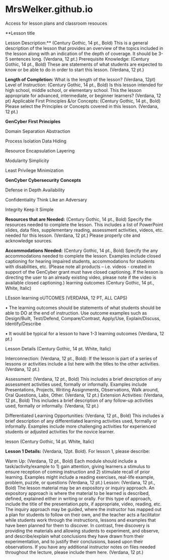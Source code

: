 # MrsWelker.github.io
Access for lesson plans and classroom resouces

**Lesson title 

Lesson Description:** (Century Gothic, 14 pt., Bold) This is a general description of the lesson that provides an overview of the topics included in the lesson along with an indication of the depth of coverage.  It should be 3-5 sentences long. (Verdana, 12 pt.)
Prerequisite Knowledge: (Century Gothic, 14 pt., Bold) These are statements of what students are expected to know or be able to do in order to start this lesson. (Verdana, 12 pt.)

**Length of Completion:** What is the length of the lesson? (Verdana, 12pt)
Level of Instruction: (Century Gothic, 14 pt., Bold) Is this lesson intended for high school, middle school, or elementary school. This the  lesson appropriate for advanced, intermediate, or beginner learners? (Verdana, 12 pt)
Applicable First Principles &/or Concepts: (Century Gothic, 14 pt., Bold) Please select the Principles or Concepts covered in this lesson. (Verdana, 12 pt.)

**GenCyber First Principles**

Domain Separation			      		Abstraction

Process Isolation			    			Data Hiding

Resource Encapsulation					Layering

Modularity					        		Simplicity

Least Privilege					      	Minimization


**GenCyber Cybersecurity Concepts**

Defense in Depth						Availability

Confidentiality						Think Like an Adversary

Integrity							Keep it Simple

**Resources that are Needed:** (Century Gothic, 14 pt., Bold) Specify the resources needed to complete the lesson. This includes a list of PowerPoint slides, data files, supplementary reading, assessment activities, videos, etc. needed for this lesson. (Verdana, 12 pt.) Please properly cite and acknowledge sources. 

**Accommodations Needed:** (Century Gothic, 14 pt., Bold) Specify the any accommodations needed to complete the lesson. Examples include closed captioning for hearing impaired students, accommodations for students with disabilities, etc.  (Please note all products – i.e. videos - created in support of the GenCyber grant must have closed captioning. If the lesson is directing the user to an already existing video, please note if the video is available closed captioning.)
learning outcomes (Century Gothic, 14 pt., White, Italic)

LEsson learning oUTCOMES (VERDANA, 12 PT, ALL CAPS)

•	The learning outcomes should be statements of what students should be able to DO at the end of instruction. Use outcome examples such as Design/Built, Test/Defend, Compare/Contrast, Apply/Use, Explain/Discuss, Identify/Describe

•	It would be typical for a lesson to have 1-3 learning outcomes 
(Verdana, 12 pt.)

Lesson Details (Century Gothic, 14 pt. White, Italic)

Interconnection: (Verdana, 12 pt., Bold): If the lesson is part of a series of lessons or activities include a list here with the titles to the other activities. (Verdana, 12 pt.) 

Assessment: (Verdana, 12 pt., Bold) This includes a brief description of any assessment activities used, formally or informally. Examples include Presentations, Projects, Writing Assignments, Observations, Walk around, Oral Questions, Labs, Other.  (Verdana, 12 pt.)
Extension Activities: (Verdana, 12 pt., Bold) This includes a brief description of any follow-up activities used, formally or informally. (Verdana, 12 pt.)

Differentiated Learning Opportunities: (Verdana, 12 pt., Bold) This includes a brief description of any differentiated learning activities used, formally or informally. Examples include more challenging activities for experienced students or adjusted activities for the novice learner. 

lesson (Century Gothic, 14 pt. White, Italic)


**Lesson 1 Details:** (Verdana, 12pt. Bold).  For lesson 1, please describe:

Warm Up: (Verdana, 12 pt., Bold) Each module should include a task/activity/example to 1) gain attention, giving learners a stimulus to ensure reception of coming instruction and 2) stimulate recall of prior learning. Examples might include a reading exercises, real-life example, problem, puzzle, or questions (Verdana, 12 pt.)
Lesson: (Verdana, 12 pt., Bold) The lesson material may be an expository or inquiry approach. An expository approach is where the material to be learned is described, defined, explained either in writing or orally. For this type of approach, include the title of the presentation.pptx, if appropriate, video, reading, etc. The inquiry approach may be guided, where the instructor has mapped out a plan for students to follow on their own, and the teacher acts a facilitator while students work through the instructions, lessons and examples that have been planned for them to discover. In contrast, free discovery is providing the materials and allowing students to experiment, and observe, and describe/explain what conclusions they have drawn from their experimentation, and to justify their conclusions, based upon their observations. 
If you have any additional instructor notes on files needed throughout the lecture, please include them here.  (Verdana, 12 pt.)



